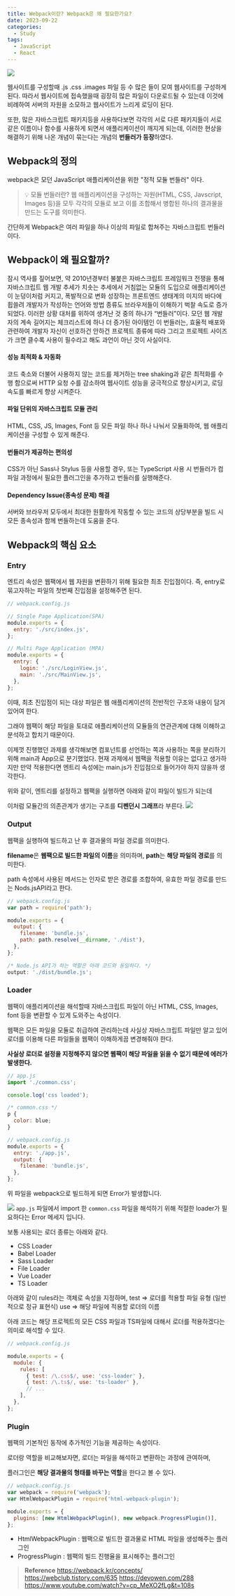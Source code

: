 ```yaml
---
title: Webpack이란? Webpack은 왜 필요한가요?
date: 2023-09-22
categories:
  - Study
tags:
  - JavaScript
  - React
---
```


![](https://velog.velcdn.com/images/gusdh2/post/e42a922d-90dd-41a9-b666-a61ba2ffb717/image.png)

웹사이트를 구성할때 .js .css .images 파일 등 수 많은 들이 모여 웹사이트를 구성하게 된다. 따라서 웹사이트에 접속했을때 굉장히 많은 파일이 다운로드될 수 있는데 이것에 비례하여 서버의 자원을 소모하고 웹사이트가 느리게 로딩이 된다.

또한, 많은 자바스크립트 패키지등을 사용하다보면 각각의 서로 다른 패키지들이 서로 같은 이름이나 함수를 사용하게 되면서 애플리케이션이 깨지게 되는데, 이러한 현상을 해결하기 위해 나온 개념이 묶는다는 개념의 **번들러가 등장**하였다.

## Webpack의 정의

webpack은 모던 JavaScript 애플리케이션을 위한 "정적 모듈 번들러" 이다.

> 💡 모듈 번들러란? 웹 애플리케이션을 구성하는 자원(HTML, CSS, Javscript, Images 등)을 모두 각각의 모듈로 보고 이를 조합해서 병합된 하나의 결과물을 만드는 도구를 의미한다.

간단하게 Webpack은 여러 파일을 하나 이상의 파일로 합쳐주는 자바스크립트 번들러이다.

## Webpack이 왜 필요할까?

잠시 역사를 짚어보면, 약 2010년경부터 불붙은 자바스크립트 프레임워크 전쟁을 통해 자바스크립트 웹 개발 추세가 치솟는 추세에서 거침없는 모듈의 도입으로 애플리케이션이 눈덩이처럼 커지고, 폭발적으로 변화 성장하는 프론트엔드 생태계의 미지의 바다에 휩쓸려 개발자가 작성하는 언어와 방법 종류도 브라우저들이 이해하기 벅찰 속도로 증가되었다. 이러한 상황 대처를 위하여 생겨난 것 중의 하나가 “번들러”이다. 모던 웹 개발자의 계속 길어지는 체크리스트에 하나 더 증가된 아이템인 이 번들러는, 효율적 배포와 관련하여 개발자 자신이 선호하건 안하건 프로젝트 종류에 따라 그리고 프로젝트 사이즈가 크면 클수록 사용이 필수라고 해도 과언이 아닌 것이 사실이다.

#### 성능 최적화 & 자동화

코드 축소와 더불어 사용하지 않는 코드를 제거하는 tree shaking과 같은 최적화를 수행 함으로써 HTTP 요청 수를 감소하여 웹사이트 성능을 궁극적으로 향상시키고, 로딩 속도를 빠르게 향상 시켜준다.

#### 파일 단위의 자바스크립트 모듈 관리

HTML, CSS, JS, Images, Font 등 모든 파일 하나 하나 나눠서 모듈화하여, 웹 애플리케이션을 구성할 수 있게 해준다.

#### 번들러가 제공하는 편의성

CSS가 아닌 Sass나 Stylus 등을 사용할 경우, 또는 TypeScript 사용 시 번들러가 컴파일 과정에서 필요한 플러그인을 추가하고 번들러를 실행해준다.

#### Dependency Issue(종속성 문제) 해결

서버와 브라우저 모두에서 최대한 원활하게 작동할 수 있는 코드의 상당부분을 빌드 시 모든 종속성과 함께 번들하는데 도움을 준다.

## Webpack의 핵심 요소

### Entry

엔트리 속성은 웹팩에서 웹 자원을 변환하기 위해 필요한 최초 진입점이다. 즉, entry로 묶고자하는 파일의 첫번째 진입점을 설정해주면 된다.

```js
// webpack.config.js

// Single Page Application(SPA)
module.exports = {
  entry: './src/index.js',
};

// Multi Page Application (MPA)
module.exports = {
  entry: {
    login: './src/LoginView.js',
    main: './src/MainView.js',
  },
};
```

이때, 최초 진입점이 되는 대상 파일은 웹 애플리케이션의 전반적인 구조와 내용이 담겨있어여 한다.

그래야 웹팩이 해당 파일을 토대로 애플리케이션의 모듈들의 연관관계에 대해 이해하고 분석하고 합치기 때문이다.

이제껏 진행했던 과제를 생각해보면 컴포넌트를 선언하는 쪽과 사용하는 쪽을 분리하기 위해 main과 App으로 분기했었다. 현재 과제에서 웹팩을 적용할 이유는 없다고 생가하지만 만약 적용한다면 엔트리 속성에는 main.js가 진입점으로 들어가야 하지 않을까 생각한다.

위와 같이, 엔트리를 설정하고 웹팩을 실행하면 아래와 같이 파일이 빌드가 되는데

이처럼 모듈간의 의존관계가 생기는 구조를 **디펜던시 그래프**라 부른다. ![](https://velog.velcdn.com/images/gusdh2/post/e2d18d3e-7c9d-48ab-b91f-9b351d2e1ba0/image.png)

### Output

웹팩을 실행하여 빌드하고 난 후 결과물의 파일 경로를 의미한다.

**filename**은 **웹팩으로 빌드한 파일의 이름**을 의미하며, **path**는 **해당 파일의 경로**를 의미한다.

path 속성에서 사용된 메서드는 인자로 받은 경로를 조합하여, 유효한 파일 경로를 만드는 Nods.jsAPI라고 한다.

```js
// webpack.config.js
var path = require('path');

module.exports = {
  output: {
    filename: 'bundle.js',
    path: path.resolve(__dirname, './dist'),
  },
};

/* Node.js API가 하는 역할은 아래 코드와 동일하다. */
output: './dist/bundle.js';
```

### Loader

웹팩이 애플리케이션을 해석할때 자바스크립트 파일이 아닌 HTML, CSS, Images, font 등을 변환할 수 있게 도와주는 속성이다.

웹팩은 모든 파일을 모듈로 취급하여 관리하는데 사실상 자바스크립트 파일만 알고 있어 로더를 이용해 다른 파일들을 웹팩이 이해하게끔 변경해줘야 한다.

**사실상 로더로 설정을 지정해주지 않으면 웹팩이 해당 파일을 읽을 수 없기 때문에 에러가 발생한다.**

```js
// app.js
import './common.css';

console.log('css loaded');
```

```js
/* common.css */
p {
  color: blue;
}
```

```js
// webpack.config.js
module.exports = {
  entry: './app.js',
  output: {
    filename: 'bundle.js',
  },
};
```

위 파일을 webpack으로 빌드하게 되면 Error가 발생합니다.

![](https://velog.velcdn.com/images/gusdh2/post/d5fbd70d-dacc-42d7-8ffe-227990cdc95a/image.png) `app.js` 파일에서 import 한 `common.css` 파일을 해석하기 위해 적절한 loader가 필요하다는 Error 메세지 입니다.

보통 사용되는 로더 종류는 아래와 같다.

- CSS Loader
- Babel Loader
- Sass Loader
- File Loader
- Vue Loader
- TS Loader

아래와 같이 rules라는 객체로 속성을 지정하며, test => 로더를 적용할 파일 유형 (일반적으로 정규 표현식) use => 해당 파일에 적용할 로더의 이름

아래 코드는 해당 프로젝트의 모든 CSS 파일과 TS파일에 대해서 로더를 적용하겠다는 의미로 해석할 수 있다.

```js
// webpack.config.js

module.exports = {
  module: {
    rules: [
      { test: /\.css$/, use: 'css-loader' },
      { test: /\.ts$/, use: 'ts-loader' },
      // ...
    ],
  },
};
```

### Plugin

웹팩의 기본적인 동작에 추가적인 기능을 제공하는 속성이다.

로더랑 역할을 비교해보자면, 로더는 파일을 해석하고 변환하는 과정에 관여하며,

플러그인은 **해당 결과물의 형태를 바꾸는 역할**을 한다고 볼 수 있다.

```js
// webpack.config.js
var webpack = require('webpack');
var HtmlWebpackPlugin = require('html-webpack-plugin');

module.exports = {
  plugins: [new HtmlWebpackPlugin(), new webpack.ProgressPlugin()],
};
```

- HtmlWebpackPlugin : 웹팩으로 빌드한 결과물로 HTML 파일을 생성해주는 플러그인
- ProgressPlugin : 웹팩의 빌드 진행율을 표시해주는 플러그인

> **Reference** https://webpack.kr/concepts/ https://webclub.tistory.com/635 https://devowen.com/288 https://www.youtube.com/watch?v=cp_MeXO2fLg&t=108s
